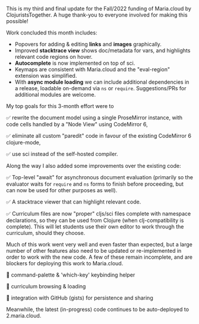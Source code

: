 This is my third and final update for the Fall/2022 funding of Maria.cloud by ClojuristsTogether. A huge thank-you to everyone involved for making this possible!

Work concluded this month includes:

- Popovers for adding & editing **links** and **images** graphically.
- Improved **stacktrace view** shows doc/metadata for vars, and highlights relevant code regions on hover.
- **Autocomplete** is now implemented on top of sci.
- Keymaps are consistent with Maria.cloud and the "eval-region" extension was simplified.
- With **async module loading** we can include additional dependencies in a release, loadable on-demand via `ns` or `require`. Suggestions/PRs for additional modules are welcome.

My top goals for this 3-month effort were to 

✅ rewrite the document model using a single ProseMirror instance, with code cells handled by a "Node View" using CodeMirror 6,

✅ eliminate all custom "paredit" code in favour of the existing CodeMirror 6 clojure-mode,

✅ use sci instead of the self-hosted compiler.

Along the way I also added some improvements over the existing code:

✅ Top-level "await" for asynchronous document evaluation (primarily so the evaluator waits for `require` and `ns` forms to finish before proceeding, but can now be used for other purposes as well).

✅ A stacktrace viewer that can highlight relevant code.

✅ Curriculum files are now "proper" cljs/sci files complete with namespace declarations, so they can be used from Clojure (when clj-compatibility is complete). This will let students use their own editor to work through the curriculum, should they choose.

Much of this work went very well and even faster than expected, but a large number of other features also need to be updated or re-implemented in order to work with the new code. A few of these remain incomplete, and are blockers for deploying this work to Maria.cloud.

🔲 command-palette & 'which-key' keybinding helper

🔲 curriculum browsing & loading

🔲 integration with GitHub (gists) for persistence and sharing

Meanwhile, the latest (in-progress) code continues to be auto-deployed to 2.maria.cloud.